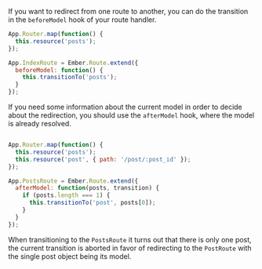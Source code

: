 If you want to redirect from one route to another, you can do the transition in
the `beforeModel` hook of your route handler.

```javascript
App.Router.map(function() {
  this.resource('posts');
});

App.IndexRoute = Ember.Route.extend({
  beforeModel: function() {
    this.transitionTo('posts');
  }
});
```

If you need some information about the current model in order to decide about
the redirection, you should use the `afterModel` hook, where the model is
already resolved.

```javascript

App.Router.map(function() {
  this.resource('posts');
  this.resource('post', { path: '/post/:post_id' });
});

App.PostsRoute = Ember.Route.extend({
  afterModel: function(posts, transition) {
    if (posts.length === 1) {
      this.transitionTo('post', posts[0]);
    }
  }
});
```

When transitioning to the `PostsRoute` it turns out that there is only one post,
the current transition is aborted in favor of redirecting to the `PostRoute`
with the single post object being its model.

